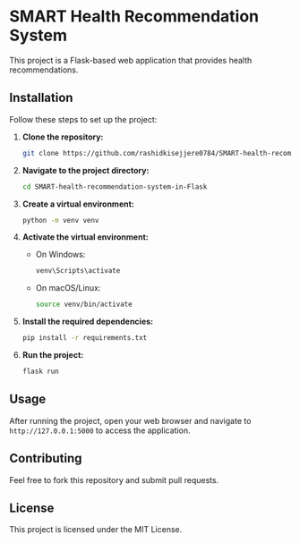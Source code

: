# SMART Health Recommendation System

This project is a Flask-based web application that provides health recommendations.

## Installation

Follow these steps to set up the project:

1. **Clone the repository:**
    ```bash
    git clone https://github.com/rashidkisejjere0784/SMART-health-recommendation-system-in-Flask.git
    ```

2. **Navigate to the project directory:**
    ```bash
    cd SMART-health-recommendation-system-in-Flask
    ```

3. **Create a virtual environment:**
    ```bash
    python -m venv venv
    ```

4. **Activate the virtual environment:**
    - On Windows:
        ```bash
        venv\Scripts\activate
        ```
    - On macOS/Linux:
        ```bash
        source venv/bin/activate
        ```

5. **Install the required dependencies:**
    ```bash
    pip install -r requirements.txt
    ```

6. **Run the project:**
    ```bash
    flask run
    ```

## Usage

After running the project, open your web browser and navigate to `http://127.0.0.1:5000` to access the application.

## Contributing

Feel free to fork this repository and submit pull requests.

## License

This project is licensed under the MIT License.